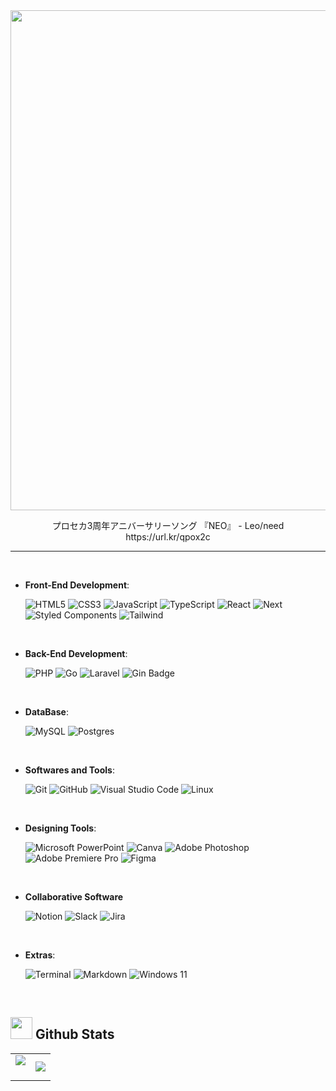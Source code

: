 <div align="center">
<img src="https://github.com/Regulus0811/Regulus0811/assets/121006576/17aab8a3-b24a-4d05-9e51-08e1d488868a.gif" width=800px>  <br>

<p>プロセカ3周年アニバーサリーソング 『NEO』 -  Leo/need <br> https://url.kr/qpox2c </p>

<hr/>
</div>
<br>

<p align="center">
  
- **Front-End Development**:

	![HTML5](https://img.shields.io/badge/HTML5%20-%23E34F26.svg?style=for-the-badge&logo=html5&logoColor=white)
	![CSS3](https://img.shields.io/badge/CSS%20-%231572B6.svg?style=for-the-badge&logo=css3&logoColor=white)
	![JavaScript](https://img.shields.io/badge/JavaScript%20-%23F7DF1E.svg?style=for-the-badge&logo=javascript&logoColor=black)
	![TypeScript](https://img.shields.io/badge/typescript-%23007ACC.svg?style=for-the-badge&logo=typescript&logoColor=white)
	![React](https://img.shields.io/badge/react-%2320232a.svg?style=for-the-badge&logo=react&logoColor=%2361DAFB)
  ![Next](https://img.shields.io/badge/next.js-000000?style=for-the-badge&logo=nextdotjs&logoColor=white)
	![Styled Components](https://img.shields.io/badge/styled--components-DB7093?style=for-the-badge&logo=styled-components&logoColor=white)
  ![Tailwind](https://img.shields.io/badge/Tailwind%20CSS-06B6D4?logo=tailwindcss&logoColor=fff&style=for-the-badge)
    
<br>

- **Back-End Development**:

	![PHP](https://img.shields.io/badge/PHP-777BB4?style=for-the-badge&logo=php&logoColor=white)
  ![Go](https://img.shields.io/badge/Go-00ADD8?style=for-the-badge&logo=Go&logoColor=white)
  ![Laravel](https://img.shields.io/badge/laravel-%23FF2D20.svg?style=for-the-badge&logo=laravel&logoColor=white)
  ![Gin Badge](https://img.shields.io/badge/Gin-008ECF?logo=gin&logoColor=fff&style=for-the-badge)
    
<br>


- **DataBase**:

 	![MySQL](https://img.shields.io/badge/mysql-4479A1.svg?style=for-the-badge&logo=mysql&logoColor=white)
 	 ![Postgres](https://img.shields.io/badge/postgres-%23316192.svg?style=for-the-badge&logo=postgresql&logoColor=white)
    
<br>


- **Softwares and Tools**:

	![Git](https://img.shields.io/badge/git-%23F05033.svg?style=for-the-badge&logo=git&logoColor=white)
	![GitHub](https://img.shields.io/badge/github-%23121011.svg?style=for-the-badge&logo=github&logoColor=white)
	![Visual Studio Code](https://img.shields.io/badge/Visual%20Studio%20Code-0078d7.svg?style=for-the-badge&logo=visual-studio-code&logoColor=white)
	![Linux](https://img.shields.io/badge/Linux-FCC624?style=for-the-badge&logo=linux&logoColor=black) 
	
    

<br>
	
- **Designing Tools**:
	
	![Microsoft PowerPoint](https://img.shields.io/static/v1?style=for-the-badge&message=Microsoft+PowerPoint&color=B7472A&logo=Microsoft+PowerPoint&logoColor=FFFFFF&label=)
  ![Canva](https://img.shields.io/badge/Canva-00C4CC?logo=canva&logoColor=fff&style=for-the-badge)
	![Adobe Photoshop](https://img.shields.io/badge/adobe%20photoshop-%2331A8FF.svg?style=for-the-badge&logo=adobe%20photoshop&logoColor=white)
	![Adobe Premiere Pro](https://img.shields.io/badge/Adobe%20Premiere%20Pro-9999FF.svg?style=for-the-badge&logo=Adobe%20Premiere%20Pro&logoColor=white)
	![Figma](https://img.shields.io/static/v1?style=for-the-badge&message=Figma&color=F24E1E&logo=Figma&logoColor=FFFFFF&label=)
	
<br>

- **Collaborative Software**

	![Notion](https://img.shields.io/badge/Notion-%23000000.svg?style=for-the-badge&logo=notion&logoColor=white)
 	![Slack](https://img.shields.io/badge/Slack-4A154B?style=for-the-badge&logo=slack&logoColor=white)
  	![Jira](https://img.shields.io/badge/jira-%230A0FFF.svg?style=for-the-badge&logo=jira&logoColor=white)


<br>

- **Extras**:

    ![Terminal](https://img.shields.io/badge/Terminal-%23054020?style=for-the-badge&logo=gnu-bash&logoColor=white)
    ![Markdown](https://img.shields.io/badge/markdown-%23000000.svg?style=for-the-badge&logo=markdown&logoColor=white)
  ![Windows 11](https://img.shields.io/badge/Windows%2011-%230079d5.svg?style=for-the-badge&logo=Windows%2011&logoColor=white)   
    
<br>




## <img src="https://media.giphy.com/media/iY8CRBdQXODJSCERIr/giphy.gif" width="35"><b> Github Stats </b>

<table border="0" align="center">
 <tr border="0">
  <td width="50%" align="center">
   <img  align="center"  src="https://github-readme-stats.vercel.app/api?username=Regulus0811&theme=tokyonight&hide_icons=true&count_private=true" />
   <br></br>
  <td width="50%" align="center">
 <img src="https://github-readme-stats.vercel.app/api/top-langs/?username=Regulus0811&layout=compact&theme=tokyonight&hide=html,css,ejs,blade,Procfile"> 
	  
  </td>
 </tr>
</table>

<br>




<!--
 <br>

<br>

<img src="https://github-readme-stats.vercel.app/api?username=Regulus0811&show_icons=true&theme=tokyonight">

<br>

</div>
-->


<!--
**Regulus0811/Regulus0811** is a ✨ _special_ ✨ repository because its `README.md` (this file) appears on your GitHub profile.

Here are some ideas to get you started:

- 🔭 I’m currently working on ...
- 🌱 I’m currently learning ...
- 👯 I’m looking to collaborate on ...
- 🤔 I’m looking for help with ...
- 💬 Ask me about ...
- 📫 How to reach me: ...
- 😄 Pronouns: ...
- ⚡ Fun fact: ...
-->

